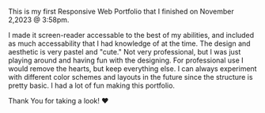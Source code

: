 This is my first Responsive Web Portfolio that I finished on November 2,2023 @ 3:58pm.

I made it screen-reader accessable to the best of my abilities, and included as much accessability
that I had knowledge of at the time.
The design and aesthetic is very pastel and "cute." Not very professional, but I was just playing around
and having fun with the designing. For professional use I would remove the hearts, but keep everything else.
I can always experiment with different color schemes and layouts in the future since the structure is pretty basic.
I had a lot of fun making this portfolio. 

Thank You for taking a look! ❤
